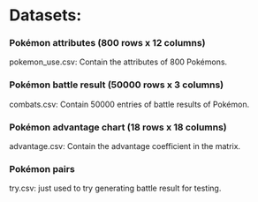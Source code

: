 # Datasets: 
### Pokémon attributes (800 rows x 12 columns)

pokemon_use.csv: Contain the attributes of 800 Pokémons.

### Pokémon battle result (50000 rows x 3 columns)

combats.csv: Contain 50000 entries of battle results of Pokémon.

### Pokémon advantage chart (18 rows x 18 columns)

advantage.csv: Contain the advantage coefficient in the matrix.

### Pokémon pairs

try.csv: just used to try generating battle result for testing.
